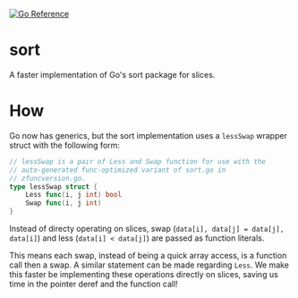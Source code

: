 [![Go Reference](https://pkg.go.dev/badge/github.com/jordan-bonecutter/sort.svg)](https://pkg.go.dev/github.com/jordan-bonecutter/sort)

# sort
A faster implementation of Go's sort package for slices.

# How
Go now has generics, but the sort implementation uses a `lessSwap` wrapper struct with the following form:

```go
// lessSwap is a pair of Less and Swap function for use with the
// auto-generated func-optimized variant of sort.go in
// zfuncversion.go.
type lessSwap struct {
	Less func(i, j int) bool
	Swap func(i, j int)
}
```

Instead of directy operating on slices, swap (`data[i], data[j] = data[j], data[i]`) and less (`data[i] < data[j]`) are passed as function literals.

This means each swap, instead of being a quick array access, is a function call then a swap. A similar statement can be made
regarding `Less`. We make this faster be implementing these operations directly on slices, saving us time in the pointer deref and the function call!
